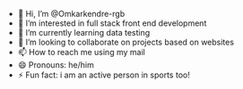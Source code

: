 - 👋 Hi, I’m @Omkarkendre-rgb
- 👀 I’m interested in full stack front end development
- 🌱 I’m currently learning data testing 
- 💞️ I’m looking to collaborate on projects based on websites
- 📫 How to reach me using my mail 
- 😄 Pronouns: he/him
- ⚡ Fun fact: i am an active person in sports too!

<!---
Omkarkendre-rgb/Omkarkendre-rgb is a ✨ special ✨ repository because its `README.md` (this file) appears on your GitHub profile.
You can click the Preview link to take a look at your changes.
--->
